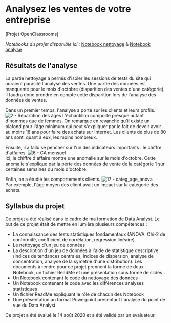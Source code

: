 # Analysez les ventes de votre entreprise <br>
(Projet OpenClassrooms)

*Notebooks du projet disponible ici :* [Notebook nettoyage](https://github.com/Sylvariane/Analyse-des-ventes-d-une-entreprise/blob/master/P04_01_scriptdonn%C3%A9es.ipynb) & [Notebook analyse](https://github.com/Sylvariane/Analyse-des-ventes-d-une-entreprise/blob/master/P04_02_scriptanalyse.ipynb)


## Résultats de l'analyse

La partie nettoyage a permis d'isoler les sessions de tests du site qui auraient parasité l'analyse des ventes. Une partie des données est manquante pour le mois d'octobre (disparition des ventes d'une catégorie), il faudra donc prendre en compte cette disparition lors de l'analyse des données de ventes. <br>

Dans un premier temps, l'analyse a porté sur les clients et leurs profils.
![2 - Répartition des âges](https://user-images.githubusercontent.com/64648386/115453149-94db0680-a21f-11eb-95e7-8d20a4e2d292.jpg)
L'échantillon comporte presque autant d'hommes que de femmes. On remarque en revanche qu'il existe un plafond pour l'âge minimum qui peut s'expliquer par le fait de devoir avoir au moins 18 ans pour faire des achats sur Internet. Les clients de plus de 80 ans sont, quant à eux, les moins nombreux. 

Ensuite, il a fallu se pencher sur l'un des indicateurs importants : le chiffre d'affaires.
![6 - CA mensuel](https://user-images.githubusercontent.com/64648386/115453391-de2b5600-a21f-11eb-9660-d977bd62e9be.jpg)<br>
Ici, le chiffre d'affaire montre une anomalie sur le mois d'octobre. Cette anomalie s'explique par la perte des données de vente de la catégorie 1 sur certaines semaines du mois d'octobre. 

Enfin, on a étudié les comportements clients.
![17 - categ_age_anova](https://user-images.githubusercontent.com/64648386/115453605-1df23d80-a220-11eb-98b7-8b1a717568e8.jpg)<br>
Par exemple, l'âge moyen des client avait un impact sur la catégorie des achats. 


## Syllabus du projet

Ce projet a été réalisé dans le cadre de ma formation de Data Analyst. Le but de ce projet était de mettre en lumière plusieurs compétences : 
- La connaissance des tests statistiques fondamentaux (ANOVA, Chi-2 de conformité, coefficient de corrélation, régression linéaire)
- Le nettoyage d'un jeu de données
- La description d'un jeu de données à l'aide de statistique descriptive (indices de tendances centrales, indices de dispersion, analyse de concentration, analyse de la symétrie d'une distribution).
Les documents à rendre pour ce projet prennent la forme de deux Notebook, un fichier ReadMe et une présentation sous forme de slides : 
- Un Notebook contenant le code du nettoyage des données
- Un Notebook contenant le code avec les différences analyses statistiques
- Un fichier ReadMe expliquant le rôle de chacun des Notebook
- Une présentation au format Powerpoint présentant l'analyse du point de vue du Data Analyst.

Ce projet a été évalué le 14 août 2020 et a été validé par un évaluateur. 
